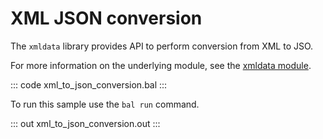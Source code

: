 # XML JSON conversion

The `xmldata` library provides API to perform conversion from XML to JSO.

For more information on the underlying module, see the [xmldata module](https://docs.central.ballerina.io/ballerina/xmldata/latest/).

::: code xml_to_json_conversion.bal :::

To run this sample use the `bal run` command.

::: out xml_to_json_conversion.out :::
